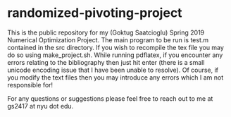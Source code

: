 # randomized-pivoting-project
This is the public repository for my (Goktug Saatcioglu) Spring 2019 Numerical Optimization Project. The main program to be run is test.m contained in the src directory. If you wish to recompile the tex file you may do so using make_project.sh. While running pdflatex, if you encounter any errors relating to the bibliography then just hit enter (there is a small unicode encoding issue that I have been unable to resolve). Of course, if you modify the text files then you may introduce any errors which I am not responsible for!

For any questions or suggestions please feel free to reach out to me at gs2417 at nyu dot edu.
